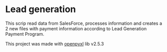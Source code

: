 # Lead generation 

This scrip read data from SalesForce, processes information and creates a 2 new files with payment information according to Lead Generation Payment Program.

This project was made with [openpyxl](https://openpyxl.readthedocs.io/en/stable/) lib v2.5.3